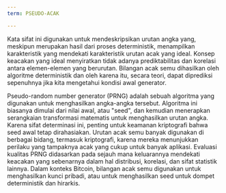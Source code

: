 ```yaml
---
term: PSEUDO-ACAK

---
```

Kata sifat ini digunakan untuk mendeskripsikan urutan angka yang, meskipun merupakan hasil dari proses deterministik, menampilkan karakteristik yang mendekati karakteristik urutan acak yang ideal. Konsep keacakan yang ideal menyiratkan tidak adanya prediktabilitas dan korelasi antara elemen-elemen yang berurutan. Bilangan acak semu dihasilkan oleh algoritme deterministik dan oleh karena itu, secara teori, dapat diprediksi sepenuhnya jika kita mengetahui kondisi awal generator.

Pseudo-random number generator (PRNG) adalah sebuah algoritma yang digunakan untuk menghasilkan angka-angka tersebut. Algoritma ini biasanya dimulai dari nilai awal, atau "seed", dan kemudian menerapkan serangkaian transformasi matematis untuk menghasilkan urutan angka. Karena sifat determinasi ini, penting untuk keamanan kriptografi bahwa seed awal tetap dirahasiakan. Urutan acak semu banyak digunakan di berbagai bidang, termasuk kriptografi, karena mereka menunjukkan perilaku yang tampaknya acak yang cukup untuk banyak aplikasi. Evaluasi kualitas PRNG didasarkan pada sejauh mana keluarannya mendekati keacakan yang sebenarnya dalam hal distribusi, korelasi, dan sifat statistik lainnya. Dalam konteks Bitcoin, bilangan acak semu digunakan untuk menghasilkan kunci pribadi, atau untuk menghasilkan seed untuk dompet deterministik dan hirarkis.